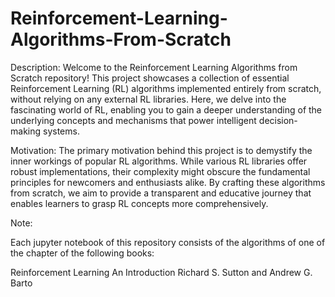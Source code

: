 # Reinforcement-Learning-Algorithms-From-Scratch
Description:
Welcome to the Reinforcement Learning Algorithms from Scratch repository! This project showcases a collection of essential Reinforcement Learning (RL) algorithms implemented entirely from scratch, without relying on any external RL libraries. Here, we delve into the fascinating world of RL, enabling you to gain a deeper understanding of the underlying concepts and mechanisms that power intelligent decision-making systems.

Motivation:
The primary motivation behind this project is to demystify the inner workings of popular RL algorithms. While various RL libraries offer robust implementations, their complexity might obscure the fundamental principles for newcomers and enthusiasts alike. By crafting these algorithms from scratch, we aim to provide a transparent and educative journey that enables learners to grasp RL concepts more comprehensively.

Note:

Each jupyter notebook of this repository consists of the algorithms of one of the chapter of the following books:

Reinforcement Learning An Introduction
Richard S. Sutton and Andrew G. Barto
